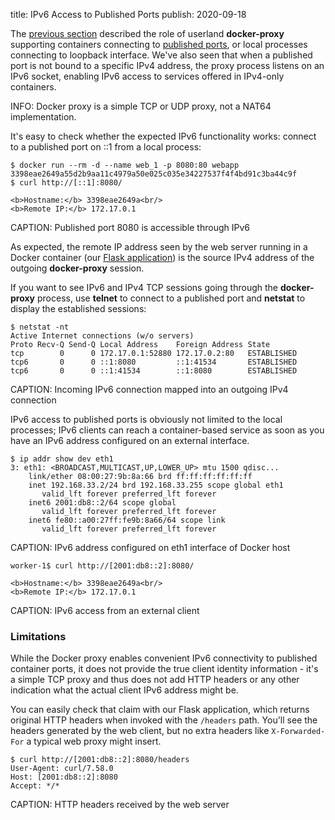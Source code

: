 title: IPv6 Access to Published Ports
publish: 2020-09-18

The [previous section](30-nat-iptables.html) described the role of userland **docker-proxy** supporting containers connecting to [published ports](20-Published.html), or local processes connecting to loopback interface. We've also seen that when a published port is not bound to a specific IPv4 address, the proxy process listens on an IPv6 socket, enabling IPv6 access to services offered in IPv4-only containers.

INFO: Docker proxy is a simple TCP or UDP proxy, not a NAT64 implementation.

It's easy to check whether the expected IPv6 functionality works: connect to a published port on ::1 from a local process:

```
$ docker run --rm -d --name web_1 -p 8080:80 webapp
3398eae2649a55d2b9aa11c4979a50e025c035e34227537f4f4bd91c3ba44c9f
$ curl http://[::1]:8080/

<b>Hostname:</b> 3398eae2649a<br/>
<b>Remote IP:</b> 172.17.0.1
```
CAPTION: Published port 8080 is accessible through IPv6

As expected, the remote IP address seen by the web server running in a Docker container (our [Flask application](10-Exposed.html)) is the source IPv4 address of the outgoing **docker-proxy** session.

If you want to see IPv6 and IPv4 TCP sessions going through the **docker-proxy** process, use **telnet** to connect to a published port and **netstat** to display the established sessions:

```
$ netstat -nt
Active Internet connections (w/o servers)
Proto Recv-Q Send-Q Local Address    Foreign Address State
tcp        0      0 172.17.0.1:52880 172.17.0.2:80   ESTABLISHED
tcp6       0      0 ::1:8080         ::1:41534       ESTABLISHED
tcp6       0      0 ::1:41534        ::1:8080        ESTABLISHED
```
CAPTION: Incoming IPv6 connection mapped into an outgoing IPv4 connection

IPv6 access to published ports is obviously not limited to the local processes; IPv6 clients can reach a container-based service as soon as you have an IPv6 address configured on an external interface.

```
$ ip addr show dev eth1
3: eth1: <BROADCAST,MULTICAST,UP,LOWER_UP> mtu 1500 qdisc...
    link/ether 08:00:27:9b:8a:66 brd ff:ff:ff:ff:ff:ff
    inet 192.168.33.2/24 brd 192.168.33.255 scope global eth1
       valid_lft forever preferred_lft forever
    inet6 2001:db8::2/64 scope global
       valid_lft forever preferred_lft forever
    inet6 fe80::a00:27ff:fe9b:8a66/64 scope link
       valid_lft forever preferred_lft forever
```
CAPTION: IPv6 address configured on eth1 interface of Docker host

```
worker-1$ curl http://[2001:db8::2]:8080/

<b>Hostname:</b> 3398eae2649a<br/>
<b>Remote IP:</b> 172.17.0.1
```
CAPTION: IPv6 access from an external client

### Limitations

While the Docker proxy enables convenient IPv6 connectivity to published container ports, it does not provide the true client identity information - it's a simple TCP proxy and thus does not add HTTP headers or any other indication what the actual client IPv6 address might be.

You can easily check that claim with our Flask application, which returns original HTTP headers when invoked with the `/headers` path. You'll see the headers generated by the web client, but no extra headers like `X-Forwarded-For` a typical web proxy might insert.

```
$ curl http://[2001:db8::2]:8080/headers
User-Agent: curl/7.58.0
Host: [2001:db8::2]:8080
Accept: */*
```
CAPTION: HTTP headers received by the web server

<!--end-->